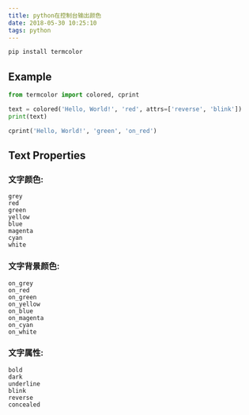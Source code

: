```yaml
---
title: python在控制台输出颜色
date: 2018-05-30 10:25:10
tags: python
---
```


```bash
pip install termcolor
```

## Example

```python
from termcolor import colored, cprint

text = colored('Hello, World!', 'red', attrs=['reverse', 'blink'])
print(text)

cprint('Hello, World!', 'green', 'on_red')
```

## Text Properties

### 文字颜色:

```
grey
red
green
yellow
blue
magenta
cyan
white
```

### 文字背景颜色:
```
on_grey
on_red
on_green
on_yellow
on_blue
on_magenta
on_cyan
on_white
```

### 文字属性:

```
bold
dark
underline
blink
reverse
concealed
```

